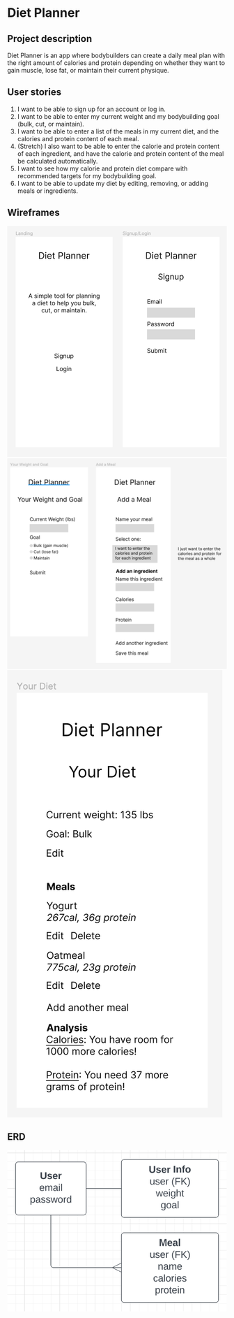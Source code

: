 # Diet Planner

## Project description
Diet Planner is an app where bodybuilders can create a daily meal plan with the right amount of calories and protein depending on whether they want to gain muscle, lose fat, or maintain their current physique.

## User stories
1. I want to be able to sign up for an account or log in.
2. I want to be able to enter my current weight and my bodybuilding goal (bulk, cut, or maintain).
3. I want to be able to enter a list of the meals in my current diet, and the calories and protein content of each meal.
4. (Stretch) I also want to be able to enter the calorie and protein content of each ingredient, and have the calorie and protein content of the meal be calculated automatically.
5. I want to see how my calorie and protein diet compare with recommended targets for my bodybuilding goal.
6. I want to be able to update my diet by editing, removing, or adding meals or ingredients.

## Wireframes
![image](./wireframe1.png)
![image](./wireframe2.png)
![image](./wireframe3.png)

## ERD
![image](./ERD.png)